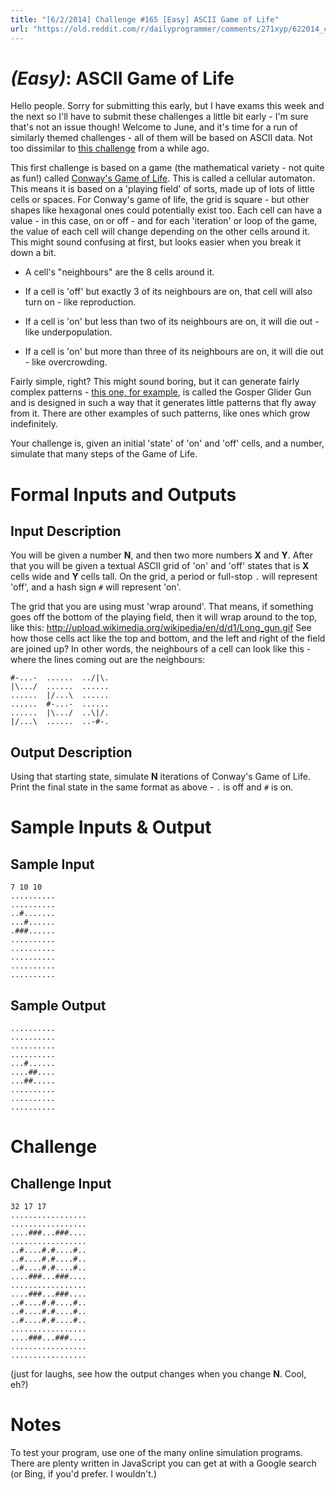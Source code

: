 ```yaml
---
title: "[6/2/2014] Challenge #165 [Easy] ASCII Game of Life"
url: "https://old.reddit.com/r/dailyprogrammer/comments/271xyp/622014_challenge_165_easy_ascii_game_of_life/"
---
```


# [](#EasyIcon) _(Easy)_: ASCII Game of Life

Hello people. Sorry for submitting this early, but I have exams this week and the next so I'll have to submit these challenges a little bit early - I'm sure that's not an issue though! Welcome to June, and it's time for a run of similarly themed challenges - all of them will be based on ASCII data. Not too dissimilar to [this challenge](http://www.reddit.com/r/dailyprogrammer/comments/236va2/4162014_challenge_158_intermediate_part_1_the/) from a while ago.

This first challenge is based on a game (the mathematical variety - not quite as fun!) called [Conway's Game of Life](http://en.wikipedia.org/wiki/Conway%27s_Game_of_Life). This is called a cellular automaton. This means it is based on a 'playing field' of sorts, made up of lots of little cells or spaces. For Conway's game of life, the grid is square - but other shapes like hexagonal ones could potentially exist too. Each cell can have a value - in this case, on or off - and for each 'iteration' or loop of the game, the value of each cell will change depending on the other cells around it. This might sound confusing at first, but looks easier when you break it down a bit.

* A cell's "neighbours" are the 8 cells around it.

* If a cell is 'off' but exactly 3 of its neighbours are on, that cell will also turn on - like reproduction.

* If a cell is 'on' but less than two of its neighbours are on, it will die out - like underpopulation.

* If a cell is 'on' but more than three of its neighbours are on, it will die out - like overcrowding.

Fairly simple, right? This might sound boring, but it can generate fairly complex patterns - [this one, for example](http://upload.wikimedia.org/wikipedia/commons/e/e5/Gospers_glider_gun.gif), is called the Gosper Glider Gun and is designed in such a way that it generates little patterns that fly away from it. There are other examples of such patterns, like ones which grow indefinitely.

Your challenge is, given an initial 'state' of 'on' and 'off' cells, and a number, simulate that many steps of the Game of Life.

# Formal Inputs and Outputs

## Input Description

You will be given a number **N**, and then two more numbers **X** and **Y**. After that you will be given a textual ASCII grid of 'on' and 'off' states that is **X** cells wide and **Y** cells tall. On the grid, a period or full-stop `.` will represent 'off', and a hash sign `#` will represent 'on'.

The grid that you are using must 'wrap around'. That means, if something goes off the bottom of the playing field, then it will wrap around to the top, like this: http://upload.wikimedia.org/wikipedia/en/d/d1/Long_gun.gif See how those cells act like the top and bottom, and the left and right of the field are joined up? In other words, the neighbours of a cell can look like this - where the lines coming out are the neighbours:

    #-...-  ......  ../|\.
    |\.../  ......  ......
    ......  |/...\  ......
    ......  #-...-  ......
    ......  |\.../  ..\|/.
    |/...\  ......  ..-#-.

    
## Output Description

Using that starting state, simulate **N** iterations of Conway's Game of Life. Print the final state in the same format as above - `.` is off and `#` is on.

# Sample Inputs & Output

## Sample Input

    7 10 10
    ..........
    ..........
    ..#.......
    ...#......
    .###......
    ..........
    ..........
    ..........
    ..........
    ..........

## Sample Output

    ..........
    ..........
    ..........
    ..........
    ...#......
    ....##....
    ...##.....
    ..........
    ..........
    ..........
    
# Challenge

## Challenge Input

    32 17 17
    .................
    .................
    ....###...###....
    .................
    ..#....#.#....#..
    ..#....#.#....#..
    ..#....#.#....#..
    ....###...###....
    .................
    ....###...###....
    ..#....#.#....#..
    ..#....#.#....#..
    ..#....#.#....#..
    .................
    ....###...###....
    .................
    .................

(just for laughs, see how the output changes when you change **N**. Cool, eh?)

# Notes

To test your program, use one of the many online simulation programs. There are plenty written in JavaScript you can get at with a Google search (or Bing, if you'd prefer. I wouldn't.)